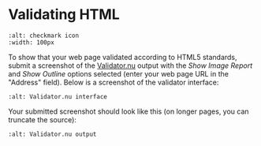 # Validating HTML

```{image} /images/html/if-check.png
:alt: checkmark icon
:width: 100px
```

To show that your web page validated according to HTML5 standards, submit a screenshot of the [Validator.nu](https://validator.nu/) output with the *Show Image Report* and *Show Outline* options selected (enter your web page URL in the "Address" field). Below is a screenshot of the validator interface:

```{image} /images/html/validate-interface.png
:alt: Validator.nu interface
```

Your submitted screenshot should look like this (on longer pages, you can truncate the source):

```{image} /images/html/validate-output.png
:alt: Validator.nu output
```
